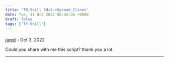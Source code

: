 ```yaml
---
title: 'TB-Skill Edit->Spread_Clines'
date: Tue, 11 Oct 2022 06:42:36 +0000
draft: false
tags: ['TY-Skill']
---
```



#### 
[jared]( "buivandanh1103@gmail.com") - <time datetime="2022-10-26 09:42:40">Oct 3, 2022</time>

Could you share with me this script? thank you a lot.
<hr />
